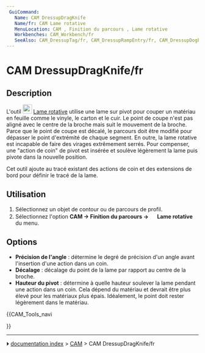 ```yaml
---
 GuiCommand:
   Name: CAM DressupDragKnife
   Name/fr: CAM Lame rotative
   MenuLocation: CAM , Finition du parcours , Lame rotative
   Workbenches: CAM_Workbench/fr
   SeeAlso: CAM_DressupTag/fr, CAM_DressupRampEntry/fr, CAM_DressupDogbone/fr
---
```


# CAM DressupDragKnife/fr

## Description

L\'outil <img alt="" src=images/CAM_DressupDragKnife.svg  style="width:24px;"> [Lame rotative](CAM_DressupDragKnife/fr.md) utilise une lame sur pivot pour couper un matériau en feuille comme le vinyle, le carton et le cuir. Le point de coupe n\'est pas aligné avec le centre de la broche mais suit le mouvement de la broche. Parce que le point de coupe est décalé, le parcours doit être modifié pour dépasser le point d\'extrémité de chaque segment. En outre, la lame rotative est incapable de faire des virages extrêmement serrés. Pour compenser, une \"action de coin\" de pivot est insérée et soulève légèrement la lame puis pivote dans la nouvelle position.

Cet outil ajoute au tracé existant des actions de coin et des extensions de bord pour définir le tracé de la lame.



## Utilisation

1.  Sélectionnez un objet de contour ou de parcours de profil.
2.  Sélectionnez l\'option **CAM → Finition du parcours → <img src="images/CAM_DressupDragKnife.svg" width=16px> Lame rotative** du menu.

## Options

-   **Précision de l\'angle** : détermine le degré de précision d\'un angle avant l\'insertion d\'une action dans un coin.
-   **Décalage** : décalage du point de la lame par rapport au centre de la broche.
-   **Hauteur du pivot** : détermine à quelle hauteur soulever la lame pendant une action dans un coin. Cela dépend du matériau et devrait être plus élevé pour les matériaux plus épais. Idéalement, le point doit rester légèrement dans le matériau.





{{CAM_Tools_navi

}}



---
⏵ [documentation index](../README.md) > [CAM](CAM_Workbench.md) > CAM DressupDragKnife/fr
